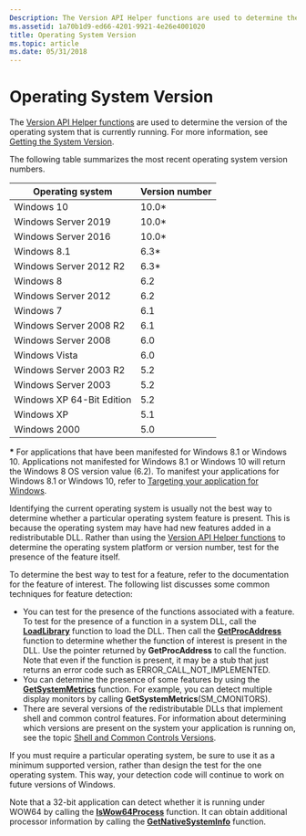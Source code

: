 ```yaml
---
Description: The Version API Helper functions are used to determine the version of the operating system that is currently running. For more information, see Getting the System Version.
ms.assetid: 1a70b1d9-ed66-4201-9921-4e26e4001020
title: Operating System Version
ms.topic: article
ms.date: 05/31/2018
---
```


# Operating System Version

The [Version API Helper functions](version-helper-apis.md) are used to determine the version of the operating system that is currently running. For more information, see [Getting the System Version](getting-the-system-version.md).

The following table summarizes the most recent operating system version numbers.

| Operating system | Version number |
|------------------|----------------|
| Windows 10       | 10.0\*         |
| Windows Server 2019 | 10.0\*      |
| Windows Server 2016 | 10.0\*      |
| Windows 8.1      | 6.3\*          |
| Windows Server 2012 R2 | 6.3\*    |
| Windows 8        | 6.2            |
| Windows Server 2012 | 6.2         |
| Windows 7        | 6.1            |
| Windows Server 2008 R2 | 6.1      |
| Windows Server 2008 | 6.0         |
| Windows Vista    | 6.0            |
| Windows Server 2003 R2 | 5.2      |
| Windows Server 2003 | 5.2         |
| Windows XP 64-Bit Edition | 5.2   |
| Windows XP | 5.1                  |
| Windows 2000     | 5.0            |

**\*** For applications that have been manifested for Windows 8.1 or Windows 10. Applications not manifested for Windows 8.1 or Windows 10 will return the Windows 8 OS version value (6.2). To manifest your applications for Windows 8.1 or Windows 10, refer to [Targeting your application for Windows](targeting-your-application-at-windows-8-1.md).<br/>

Identifying the current operating system is usually not the best way to determine whether a particular operating system feature is present. This is because the operating system may have had new features added in a redistributable DLL. Rather than using the [Version API Helper functions](version-helper-apis.md) to determine the operating system platform or version number, test for the presence of the feature itself.

To determine the best way to test for a feature, refer to the documentation for the feature of interest. The following list discusses some common techniques for feature detection:

- You can test for the presence of the functions associated with a feature. To test for the presence of a function in a system DLL, call the [**LoadLibrary**](https://docs.microsoft.com/windows/desktop/api/libloaderapi/nf-libloaderapi-loadlibrarya) function to load the DLL. Then call the [**GetProcAddress**](https://docs.microsoft.com/windows/desktop/api/libloaderapi/nf-libloaderapi-getprocaddress) function to determine whether the function of interest is present in the DLL. Use the pointer returned by **GetProcAddress** to call the function. Note that even if the function is present, it may be a stub that just returns an error code such as ERROR\_CALL\_NOT\_IMPLEMENTED.
- You can determine the presence of some features by using the [**GetSystemMetrics**](https://docs.microsoft.com/windows/desktop/api/winuser/nf-winuser-getsystemmetrics) function. For example, you can detect multiple display monitors by calling **GetSystemMetrics**(SM\_CMONITORS).
- There are several versions of the redistributable DLLs that implement shell and common control features. For information about determining which versions are present on the system your application is running on, see the topic [Shell and Common Controls Versions](https://msdn.microsoft.com/en-us/library/Bb776779(v=VS.85).aspx).

If you must require a particular operating system, be sure to use it as a minimum supported version, rather than design the test for the one operating system. This way, your detection code will continue to work on future versions of Windows.

Note that a 32-bit application can detect whether it is running under WOW64 by calling the [**IsWow64Process**](https://docs.microsoft.com/windows/desktop/api/wow64apiset/nf-wow64apiset-iswow64process) function. It can obtain additional processor information by calling the [**GetNativeSystemInfo**](https://msdn.microsoft.com/en-us/library/ms724340(v=VS.85).aspx) function.

 

 




